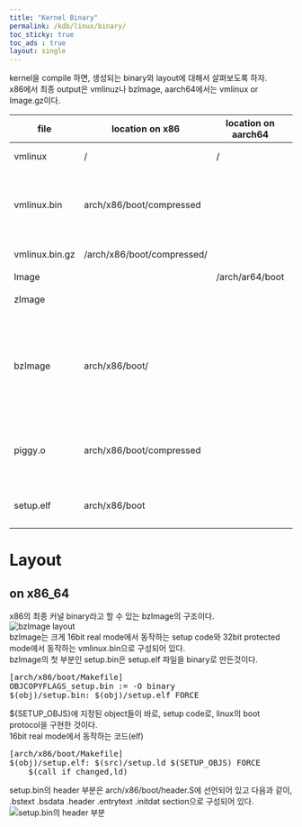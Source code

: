 ```yaml
---
title: "Kernel Binary"
permalink: /kdb/linux/binary/
toc_sticky: true
toc_ads : true
layout: single
---
```


kernel을 compile 하면, 생성되는 binary와 layout에 대해서 살펴보도록 하자.   
x86에서 최종 output은 vmlinuz나 bzImage, aarch64에서는 vmlinux or Image.gz이다.   

|file|location on x86|location on aarch64|description|
|---|---|---|---|
|vmlinux|/|/|ELF형식. kernel image|
|vmlinux.bin|arch/x86/boot/compressed||vmlinux에서 symbol과 comment section정보를 제거한것|
|vmlinux.bin.gz|/arch/x86/boot/compressed/||vmlinux.bin을 gzip으로 압축|
|Image||/arch/ar64/boot||
|zImage|||512kb미만일 때의 압축한것|
|bzImage|arch/x86/boot/||bzip2로 압축한것이다. setup.bin + header + vmlinux.bin efi stub kernel일 경우 PE 파일이다.|
|piggy.o|arch/x86/boot/compressed||압축 정보 symbol과 vmlinux.bin.gz를 include한 object|
|setup.elf|arch/x86/boot||linux의  boot protocol을 구현한 코드이다.|

# Layout
## on x86_64
x86의 최종 커널 binary라고 할 수 있는 bzImage의 구조이다.   
![bzImage layout](https://devdevil1901.github.io/assets/images/linux_bzImage.png)    
bzImage는 크게 16bit real mode에서 동작하는 setup code와 32bit protected mode에서 동작하는 vmlinux.bin으로 구성되어 있다.   
bzImage의 첫 부분인 setup.bin은 setup.elf 파일을 binary로 만든것이다.    
<pre>
[arch/x86/boot/Makefile]
OBJCOPYFLAGS_setup.bin := -O binary
$(obj)/setup.bin: $(obj)/setup.elf FORCE
</pre>
${SETUP_OBJS}에 지정된 object들이 바로, setup code로, linux의 boot protocol을 구현한 것이다.    
16bit real mode에서 동작하는 코드(elf)    
<pre>
[arch/x86/boot/Makefile]
$(obj)/setup.elf: $(src)/setup.ld $(SETUP_OBJS) FORCE
    $(call if_changed,ld)
</pre>
setup.bin의 header 부분은 arch/x86/boot/header.S에 선언되어 있고 다음과 같이,     
.bstext .bsdata .header .entrytext .initdat section으로 구성되어 있다.   
![setup.bin의 header 부분](https://devdevil1901.github.io/assets/images/linux_setup_bin.png)    


